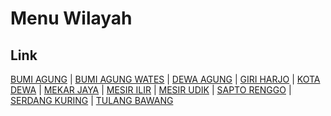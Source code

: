 # Menu Wilayah

## Link

[BUMI AGUNG](https://github.com/gigit-pemilu/pemilu-2024-18-lampung/tree/main/pileg-dpr/hitung-suara/sub/18-lampung/sub/08-way-kanan/sub/05-bahuga/sub/2024-bumi-agung)
 | 
[BUMI AGUNG WATES](https://github.com/gigit-pemilu/pemilu-2024-18-lampung/tree/main/pileg-dpr/hitung-suara/sub/18-lampung/sub/08-way-kanan/sub/05-bahuga/sub/2009-bumi-agung-wates)
 | 
[DEWA AGUNG](https://github.com/gigit-pemilu/pemilu-2024-18-lampung/tree/main/pileg-dpr/hitung-suara/sub/18-lampung/sub/08-way-kanan/sub/05-bahuga/sub/2027-dewa-agung)
 | 
[GIRI HARJO](https://github.com/gigit-pemilu/pemilu-2024-18-lampung/tree/main/pileg-dpr/hitung-suara/sub/18-lampung/sub/08-way-kanan/sub/05-bahuga/sub/2007-giri-harjo)
 | 
[KOTA DEWA](https://github.com/gigit-pemilu/pemilu-2024-18-lampung/tree/main/pileg-dpr/hitung-suara/sub/18-lampung/sub/08-way-kanan/sub/05-bahuga/sub/2026-kota-dewa)
 | 
[MEKAR JAYA](https://github.com/gigit-pemilu/pemilu-2024-18-lampung/tree/main/pileg-dpr/hitung-suara/sub/18-lampung/sub/08-way-kanan/sub/05-bahuga/sub/2025-mekar-jaya)
 | 
[MESIR ILIR](https://github.com/gigit-pemilu/pemilu-2024-18-lampung/tree/main/pileg-dpr/hitung-suara/sub/18-lampung/sub/08-way-kanan/sub/05-bahuga/sub/2005-mesir-ilir)
 | 
[MESIR UDIK](https://github.com/gigit-pemilu/pemilu-2024-18-lampung/tree/main/pileg-dpr/hitung-suara/sub/18-lampung/sub/08-way-kanan/sub/05-bahuga/sub/2002-mesir-udik)
 | 
[SAPTO RENGGO](https://github.com/gigit-pemilu/pemilu-2024-18-lampung/tree/main/pileg-dpr/hitung-suara/sub/18-lampung/sub/08-way-kanan/sub/05-bahuga/sub/2006-sapto-renggo)
 | 
[SERDANG KURING](https://github.com/gigit-pemilu/pemilu-2024-18-lampung/tree/main/pileg-dpr/hitung-suara/sub/18-lampung/sub/08-way-kanan/sub/05-bahuga/sub/2017-serdang-kuring)
 | 
[TULANG BAWANG](https://github.com/gigit-pemilu/pemilu-2024-18-lampung/tree/main/pileg-dpr/hitung-suara/sub/18-lampung/sub/08-way-kanan/sub/05-bahuga/sub/2001-tulang-bawang)

